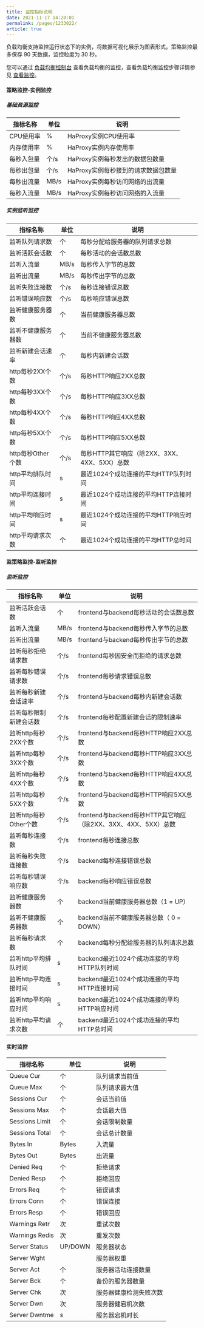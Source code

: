 ```yaml
---
title: 监控指标说明    
date: 2021-11-17 14:20:01
permalink: /pages/1233022/
article: true
---
```


负载均衡支持监控运行状态下的实例，将数据可视化展示为图表形式。策略监控最多保存 90 天数据，监控粒度为 30 秒。

您可以通过 [负载均衡控制台](https://console.capitalonline.net/loadbalancers) 查看负载均衡的监控，查看负载均衡监控步骤详情参见 [查看监控](../../04.操作指南/03.监控报警/00.查看监控.md)。

#### 策略监控-实例监控

##### 基础资源监控

| 指标名称   | 单位 | 说明                                |
| ---------- | ---- | ----------------------------------- |
| CPU使用率  | %    | HaProxy实例CPU使用率                |
| 内存使用率 | %    | HaProxy实例内存使用率               |
| 每秒入包量 | 个/s | HaProxy实例每秒发出的数据包数量     |
| 每秒出包量 | 个/s | HaProxy实例每秒接到的请求数据包数量 |
| 每秒出流量 | MB/s | HaProxy实例每秒访问网络的出流量     |
| 每秒入流量 | MB/s | HaProxy实例每秒访问网络的入流量     |

##### 实例监听监控

| 指标名称           | 单位 | 说明                                         |
| ------------------ | ---- | -------------------------------------------- |
| 监听队列请求数     | 个   | 每秒分配给服务器的队列请求总数               |
| 监听活跃会话数     | 个   | 每秒活动的会话数总数                         |
| 监听入流量         | MB/s | 每秒传入字节的总数                           |
| 监听出流量         | MB/s | 每秒传出字节的总数                           |
| 监听失败连接数     | 个/s | 每秒连接错误总数                             |
| 监听错误响应数     | 个/s | 每秒响应错误总数                             |
| 监听健康服务器数   | 个   | 当前健康服务器总数                           |
| 监听不健康服务器数 | 个   | 当前不健康服务器总数                         |
| 监听新建会话速率   | 个   | 每秒内新建会话数                             |
| http每秒2XX个数    | 个/s | 每秒HTTP响应2XX总数                          |
| http每秒3XX个数    | 个/s | 每秒HTTP响应3XX总数                          |
| http每秒4XX个数    | 个/s | 每秒HTTP响应4XX总数                          |
| http每秒5XX个数    | 个/s | 每秒HTTP响应5XX总数                          |
| http每秒Other个数  | 个/s | 每秒HTTP其它响应（除2XX、3XX、4XX、5XX）总数 |
| http平均排队时间   | s    | 最近1024个成功连接的平均HTTP队列时间         |
| http平均连接时间   | s    | 最近1024个成功连接的平均HTTP连接时间         |
| http平均响应时间   | s    | 最近1024个成功连接的平均HTTP响应时间         |
| http平均请求次数   | 个   | 最近1024个成功连接的平均HTTP总时间           |

#### 监策略监控-监听监控

##### 监听监控

| 指标名称               | 单位 | 说明                                                         |
| ---------------------- | ---- | ------------------------------------------------------------ |
| 监听活跃会话数         | 个   | frontend与backend每秒活动的会话数总数                        |
| 监听入流量             | MB/s | frontend与backend每秒传入字节的总数                          |
| 监听出流量             | MB/s | frontend与backend每秒传出字节的总数                          |
| 监听每秒拒绝请求数     | 个/s | frontend每秒因安全而拒绝的请求总数                           |
| 监听每秒错误请求数     | 个/s | frontend每秒请求错误总数                                     |
| 监听每秒新建会话速率   | 个/s | frontend与backend每秒内新建会话数                            |
| 监听每秒限制新建会话数 | 个/s | frontend每秒配置新建会话的限制速率                           |
| 监听http每秒2XX个数    | 个/s | frontend与backend每秒HTTP响应2XX总数                         |
| 监听http每秒3XX个数    | 个/s | frontend与backend每秒HTTP响应3XX总数                         |
| 监听http每秒4XX个数    | 个/s | frontend与backend每秒HTTP响应4XX总数                         |
| 监听http每秒5XX个数    | 个/s | frontend与backend每秒HTTP响应5XX总数                         |
| 监听http每秒Other个数  | 个/s | frontend与backend每秒HTTP其它响应（除2XX、3XX、4XX、5XX）总数 |
| 监听每秒连接数         | 个/s | frontend每秒连接总数                                         |
| 监听每秒失败连接数     | 个/s | backend每秒连接错误总数                                      |
| 监听每秒错误响应数     | 个/s | backend每秒响应错误总数                                      |
| 监听健康服务器数       | 个   | backend当前健康服务器总数（1 = UP）                          |
| 监听不健康服务器数     | 个   | backend当前不健康服务器总数（ 0 = DOWN）                     |
| 监听每秒请求数         | 个   | backend每秒分配给服务器的队列请求总数                        |
| 监听http平均排队时间   | s    | backend最近1024个成功连接的平均HTTP队列时间                  |
| 监听http平均连接时间   | s    | backend最近1024个成功连接的平均HTTP连接时间                  |
| 监听http平均响应时间   | s    | backend最近1024个成功连接的平均HTTP响应时间                  |
| 监听http平均请求次数   | 个   | backend最近1024个成功连接的平均HTTP总时间                    |

#### 实时监控

| 指标名称       | 单位    | 说明                   |
| -------------- | ------- | ---------------------- |
| Queue Cur      | 个      | 队列请求当前值         |
| Queue Max      | 个      | 队列请求最大值         |
| Sessions Cur   | 个      | 会话当前值             |
| Sessions Max   | 个      | 会话最大值             |
| Sessions Limit | 个      | 会话限制数量           |
| Sessions Total | 个      | 会话总计数量           |
| Bytes In       | Bytes   | 入流量                 |
| Bytes Out      | Bytes   | 出流量                 |
| Denied Req     | 个      | 拒绝请求               |
| Denied Resp    | 个      | 拒绝回应               |
| Errors Req     | 个      | 错误请求               |
| Errors Conn    | 个      | 错误连接               |
| Errors Resp    | 个      | 错误回应               |
| Warnings Retr  | 次      | 重试次数               |
| Warnings Redis | 次      | 重发次数               |
| Server Status  | UP/DOWN | 服务器状态             |
| Server Wght    |         | 服务器权重             |
| Server Act     | 个      | 服务器活动连接数量     |
| Server Bck     | 个      | 备份的服务器数量       |
| Server Chk     | 次      | 服务器健康检测失败次数 |
| Server Dwn     | 次      | 服务器健宕机次数       |
| Server Dwntme  | s       | 服务器宕机时长         |
